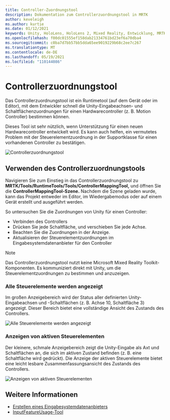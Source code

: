 ```yaml
---
title: Controller-Zuordnungstool
description: Dokumentation zum Controllerzuordnungstool in MRTK
author: keveleigh
ms.author: kurtie
ms.date: 01/12/2021
keywords: Unity, HoloLens, HoloLens 2, Mixed Reality, Entwicklung, MRTK,
ms.openlocfilehash: f00dc01555ef158dab21334761bd23ef6a70dba4
ms.sourcegitcommit: c0ba7d7bb57bb5dda65ee9019229b68c2ee7c267
ms.translationtype: MT
ms.contentlocale: de-DE
ms.lasthandoff: 05/19/2021
ms.locfileid: "110144086"
---
```

# <a name="controller-mapping-tool"></a>Controllerzuordnungstool

Das Controllerzuordnungstool ist ein Runtimetool (auf dem Gerät oder im Editor), mit dem Entwickler schnell die Unity-Eingabeachsen- und Schaltflächenzuordnungen für einen Hardwarecontroller (z. B. Motion Controller) bestimmen können.

Dieses Tool ist sehr nützlich, wenn Unterstützung für einen neuen Hardwarecontroller entwickelt wird. Es kann auch helfen, ein vermutetes Problem mit der Steuerelementzuordnung in der Supportklasse für einen vorhandenen Controller zu bestätigen.

![Controllerzuordnungstool](../images/controller-mapping-tool/ControllerMappingTool.png)

## <a name="using-the-controller-mapping-tool"></a>Verwenden des Controllerzuordnungstools

Navigieren Sie zum Einstieg in das Controllerzuordnungstool zu **MRTK/Tools/RuntimeTools/Tools/ControllerMappingTool,** und öffnen Sie die **ControllerMappingTool-Szene.** Nachdem die Szene geladen wurde, kann das Projekt entweder im Editor, im Wiedergabemodus oder auf einem Gerät erstellt und ausgeführt werden.

So untersuchen Sie die Zuordnungen von Unity für einen Controller:

- Verbinden des Controllers
- Drücken Sie jede Schaltfläche, und verschieben Sie jede Achse.
- Beachten Sie die Zuordnungen in der Anzeige.
- Aktualisieren der Steuerelementzuordnungen im Eingabesystemdatenanbieter für den Controller

> [!NOTE]
> Das Controllerzuordnungstool nutzt keine Microsoft Mixed Reality Toolkit-Komponenten. Es kommuniziert direkt mit Unity, um die Steuerelementzuordnungen zu bestimmen und anzuzeigen.

### <a name="all-controls-display"></a>Alle Steuerelemente werden angezeigt

Im großen Anzeigebereich wird der Status aller definierten Unity-Eingabeachsen und -Schaltflächen (z. B. Achse 10, Schaltfläche 3) angezeigt. Dieser Bereich bietet eine vollständige Ansicht des Zustands des Controllers.

![Alle Steuerelemente werden angezeigt](../images/controller-mapping-tool/AllControls.png)

### <a name="active-controls-display"></a>Anzeigen von aktiven Steuerelementen

Der kleinere, schmale Anzeigebereich zeigt die Unity-Eingabe als Axt und Schaltflächen an, die sich im aktiven Zustand befinden (z. B. eine Schaltfläche wird gedrückt). Die Anzeige der aktiven Steuerelemente bietet eine leicht lesbare Zusammenfassungsansicht des Zustands des Controllers.

![Anzeigen von aktiven Steuerelementen](../images/controller-mapping-tool/ActiveControls.png)

## <a name="see-also"></a>Weitere Informationen

- [Erstellen eines Eingabesystemdatenanbieters](../input/create-data-provider.md)
- [InputFeatureUsage-Tool](input-feature-usage-tool.md)
